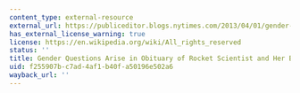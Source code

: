 ```yaml
---
content_type: external-resource
external_url: https://publiceditor.blogs.nytimes.com/2013/04/01/gender-questions-arise-in-obituary-of-rocket-scientist-and-her-beef-stroganoff/
has_external_license_warning: true
license: https://en.wikipedia.org/wiki/All_rights_reserved
status: ''
title: Gender Questions Arise in Obituary of Rocket Scientist and Her Beef Stroganoff
uid: f255907b-c7ad-4af1-b40f-a50196e502a6
wayback_url: ''
---
```

